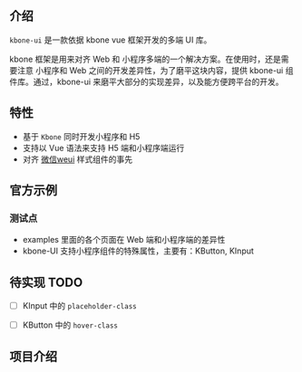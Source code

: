 ## 介绍

`kbone-ui` 是一款依据 kbone vue 框架开发的多端 UI 库。


kbone 框架是用来对齐 Web 和 小程序多端的一个解决方案。在使用时，还是需要注意 小程序和 Web 之间的开发差异性，为了磨平这块内容，提供 kbone-ui 组件库。通过，kbone-ui 来磨平大部分的实现差异，以及能方便跨平台的开发。

## 特性

* 基于 `Kbone` 同时开发小程序和 H5
* 支持以 Vue 语法来支持 H5 端和小程序端运行
* 对齐 [微信weui](https://weui.io) 样式组件的事先


## 官方示例



### 测试点

* examples 里面的各个页面在 Web 端和小程序端的差异性
* kbone-UI 支持小程序组件的特殊属性，主要有：KButton, KInput 



## 待实现 TODO

- [ ] KInput 中的 `placeholder-class`
- [ ] KButton 中的 `hover-class` 



## 项目介绍